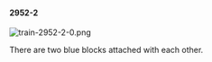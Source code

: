 #### 2952-2
![train-2952-2-0.png](https://github.com/lil-lab/nlvr/raw/master/nlvr/train/images/0/train-2952-2-0.png "train-2952-2-0.png")

There are two blue blocks attached with each other.